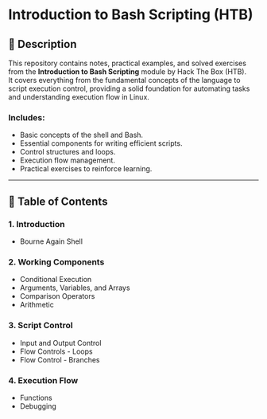 # Introduction to Bash Scripting (HTB)

## 📌 Description
This repository contains notes, practical examples, and solved exercises from the **Introduction to Bash Scripting** module by Hack The Box (HTB).  
It covers everything from the fundamental concepts of the language to script execution control, providing a solid foundation for automating tasks and understanding execution flow in Linux.

### Includes:
- Basic concepts of the shell and Bash.
- Essential components for writing efficient scripts.
- Control structures and loops.
- Execution flow management.
- Practical exercises to reinforce learning.

---

## 📂 Table of Contents

### 1. Introduction
- Bourne Again Shell

### 2. Working Components
- Conditional Execution
- Arguments, Variables, and Arrays
- Comparison Operators
- Arithmetic

### 3. Script Control
- Input and Output Control
- Flow Controls - Loops
- Flow Control - Branches

### 4. Execution Flow
- Functions
- Debugging

